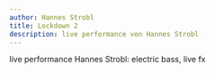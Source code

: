 ```yaml
---
author: Hannes Strobl
title: Lockdown 2
description: live performance von Hannes Strobl
---
```


live performance
Hannes Strobl: electric bass, live fx